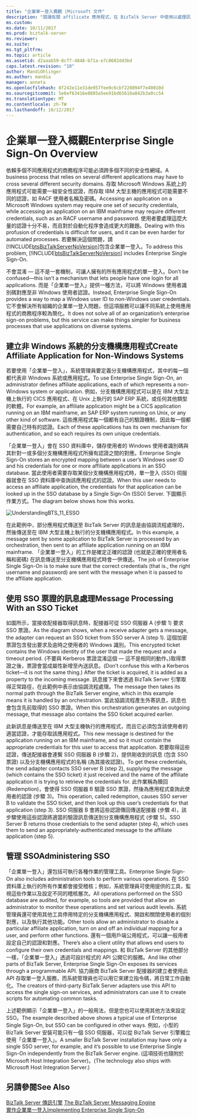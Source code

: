 ```yaml
---
title: "企業單一登入概觀 |Microsoft 文件"
description: "閱讀有關 affilicate 應用程式，在 BizTalk Server 中使用以處理訊息，以及 adminster SSO 的 SSO 票證"
ms.custom: 
ms.date: 10/11/2017
ms.prod: biztalk-server
ms.reviewer: 
ms.suite: 
ms.tgt_pltfrm: 
ms.topic: article
ms.assetid: d2aaab59-8cf7-4848-b71a-e7c8682dd3bd
caps.latest.revision: "10"
author: MandiOhlinger
ms.author: mandia
manager: anneta
ms.openlocfilehash: 8f242e11e31de957fee0c6cbf228094f7e40010d
ms.sourcegitcommit: 5e6ef63416e8885a5ee91bd65618a842b3a0cc54
ms.translationtype: MT
ms.contentlocale: zh-TW
ms.lasthandoff: 10/12/2017
---
```

# <a name="enterprise-single-sign-on-overview"></a><span data-ttu-id="25ba7-103">企業單一登入概觀</span><span class="sxs-lookup"><span data-stu-id="25ba7-103">Enterprise Single Sign-On Overview</span></span>
<span data-ttu-id="25ba7-104">依賴多個不同應用程式的商務程序可能必須跨多個不同的安全性網域。</span><span class="sxs-lookup"><span data-stu-id="25ba7-104">A business process that relies on several different applications may have to cross several different security domains.</span></span> <span data-ttu-id="25ba7-105">存取 Microsoft Windows 系統上的應用程式可能需要一組安全性認證，而存取 IBM 大型主機的應用程式可能需要不同的認證，如 RACF 使用者名稱及密碼。</span><span class="sxs-lookup"><span data-stu-id="25ba7-105">Accessing an application on a Microsoft Windows system may require one set of security credentials, while accessing an application on an IBM mainframe may require different credentials, such as an RACF username and password.</span></span> <span data-ttu-id="25ba7-106">使用者要處理這麼大量的認證十分不易，而且對於自動化程序會造成更大的難題。</span><span class="sxs-lookup"><span data-stu-id="25ba7-106">Dealing with this profusion of credentials is difficult for users, and it can be even harder for automated processes.</span></span> <span data-ttu-id="25ba7-107">若要解決這個問題，請[!INCLUDE[btsBizTalkServerNoVersion](../includes/btsbiztalkservernoversion-md.md)]包含企業單一登入。</span><span class="sxs-lookup"><span data-stu-id="25ba7-107">To address this problem, [!INCLUDE[btsBizTalkServerNoVersion](../includes/btsbiztalkservernoversion-md.md)] includes Enterprise Single Sign-On.</span></span>  
  
 <span data-ttu-id="25ba7-108">不會混淆 — 這不是一套機制，可讓人擁有的所有應用程式的單一登入。</span><span class="sxs-lookup"><span data-stu-id="25ba7-108">Don’t be confused—this isn’t a mechanism that lets people have one login for all applications.</span></span> <span data-ttu-id="25ba7-109">而是「企業單一登入」提供一種方法，可以將 Windows 使用者識別碼對應至非 Windows 使用者認證。</span><span class="sxs-lookup"><span data-stu-id="25ba7-109">Instead, Enterprise Single Sign-On provides a way to map a Windows user ID to non-Windows user credentials.</span></span> <span data-ttu-id="25ba7-110">它不會解決所有組織的企業單一登入問題，但這項服務可以讓不同系統上使用應用程式的商務程序較為簡化。</span><span class="sxs-lookup"><span data-stu-id="25ba7-110">It does not solve all of an organization’s enterprise sign-on problems, but this service can make things simpler for business processes that use applications on diverse systems.</span></span>  
  
## <a name="create-affiliate-application-for-non-windows-systems"></a><span data-ttu-id="25ba7-111">建立非 Windows 系統的分支機構應用程式</span><span class="sxs-lookup"><span data-stu-id="25ba7-111">Create Affiliate Application for Non-Windows Systems</span></span>  
 <span data-ttu-id="25ba7-112">若要使用「企業單一登入」，系統管理員要定義分支機構應用程式，其中的每一個都代表非 Windows 系統或應用程式。</span><span class="sxs-lookup"><span data-stu-id="25ba7-112">To use Enterprise Single Sign-On, an administrator defines affiliate applications, each of which represents a non-Windows system or application.</span></span> <span data-ttu-id="25ba7-113">例如，分支機構應用程式可以是在 IBM 大型主機上執行的 CICS 應用程式、在 Unix 上執行的 SAP ERP 系統，或任何其他類型的軟體。</span><span class="sxs-lookup"><span data-stu-id="25ba7-113">For example, an affiliate application might be a CICS application running on an IBM mainframe, an SAP ERP system running on Unix, or any other kind of software.</span></span> <span data-ttu-id="25ba7-114">這些應用程式每一個都有自己的驗證機制，因此每一個都需要自己特有的認證。</span><span class="sxs-lookup"><span data-stu-id="25ba7-114">Each of these applications has its own mechanism for authentication, and so each requires its own unique credentials.</span></span>  
  
 <span data-ttu-id="25ba7-115">「企業單一登入」會在 SSO 資料庫中，儲存使用者的 Windows 使用者識別碼與其針對一或多個分支機構應用程式所擁有認證之間的對應。</span><span class="sxs-lookup"><span data-stu-id="25ba7-115">Enterprise Single Sign-On stores an encrypted mapping between a user’s Windows user ID and his credentials for one or more affiliate applications in an SSO database.</span></span> <span data-ttu-id="25ba7-116">當此使用者需要存取某個分支機構應用程式時，單一登入 (SSO) 伺服器就會在 SSO 資料庫中查詢該應用程式的認證。</span><span class="sxs-lookup"><span data-stu-id="25ba7-116">When this user needs to access an affiliate application, the credentials for that application can be looked up in the SSO database by a Single Sign-On (SSO) Server.</span></span> <span data-ttu-id="25ba7-117">下圖顯示作業方式。</span><span class="sxs-lookup"><span data-stu-id="25ba7-117">The diagram below shows how this works.</span></span>  
  
 ![](../core/media/understandingbts-11-esso.gif "UnderstandingBTS_11_ESSO")  
  
 <span data-ttu-id="25ba7-118">在此範例中，部分應用程式傳送至 BizTalk Server 的訊息是由協調流程處理的，然後傳送至在 IBM 大型主機上執行的分支機構應用程式。</span><span class="sxs-lookup"><span data-stu-id="25ba7-118">In this example, a message sent by some application to BizTalk Server is processed by an orchestration, then sent to an affiliate application running on an IBM mainframe.</span></span> <span data-ttu-id="25ba7-119">「企業單一登入」的工作是確定正確的認證 (也就是正確的使用者名稱和密碼) 在訊息傳送至分支機構應用程式時會一併傳送。</span><span class="sxs-lookup"><span data-stu-id="25ba7-119">The job of Enterprise Single Sign-On is to make sure that the correct credentials (that is., the right username and password) are sent with the message when it is passed to the affiliate application.</span></span>  
  
## <a name="message-processing-with-an-sso-ticket"></a><span data-ttu-id="25ba7-120">使用 SSO 票證的訊息處理</span><span class="sxs-lookup"><span data-stu-id="25ba7-120">Message Processing With an SSO Ticket</span></span>  
 <span data-ttu-id="25ba7-121">如圖所示，當接收配接器取得訊息時，配接器可從 SSO 伺服器 A (步驟 1) 要求 SSO 票證。</span><span class="sxs-lookup"><span data-stu-id="25ba7-121">As the diagram shows, when a receive adapter gets a message, the adapter can request an SSO ticket from SSO server A (step 1).</span></span> <span data-ttu-id="25ba7-122">這個加密票證包含發出要求及逾時之使用者的 Windows 識別。</span><span class="sxs-lookup"><span data-stu-id="25ba7-122">This encrypted ticket contains the Windows identity of the user that made the request and a timeout period.</span></span> <span data-ttu-id="25ba7-123">(不要與 Kerberos 票證混淆這個 — 這不是相同的動作。)取得票證之後，票證會當成屬性新增至內送訊息。</span><span class="sxs-lookup"><span data-stu-id="25ba7-123">(Don’t confuse this with a Kerberos ticket—it is not the same thing.) After the ticket is acquired, it is added as a property to the incoming message.</span></span> <span data-ttu-id="25ba7-124">訊息接下來會透過 BizTalk Server 引擎取得正常路徑，在此範例中表示由協調流程處理。</span><span class="sxs-lookup"><span data-stu-id="25ba7-124">The message then takes its normal path through the BizTalk Server engine, which in this example means it is handled by an orchestration.</span></span> <span data-ttu-id="25ba7-125">當此協調流程產生外寄訊息，訊息也會包含先前取得的 SSO 票證。</span><span class="sxs-lookup"><span data-stu-id="25ba7-125">When this orchestration generates an outgoing message, that message also contains the SSO ticket acquired earlier.</span></span>  
  
 <span data-ttu-id="25ba7-126">此新訊息是傳送至在 IBM 大型主機執行的應用程式，而且它必須包含該使用者的適當認證，才能存取該應用程式。</span><span class="sxs-lookup"><span data-stu-id="25ba7-126">This new message is destined for the application running on an IBM mainframe, and so it must contain the appropriate credentials for this user to access that application.</span></span> <span data-ttu-id="25ba7-127">若要取得這些認證，傳送配接器會連繫 SSO 伺服器 B (步驟 2)，提供剛收到的訊息 (包含 SSO 票證) 以及分支機構應用程式的名稱 (為其接收認證)。</span><span class="sxs-lookup"><span data-stu-id="25ba7-127">To get these credentials, the send adapter contacts SSO server B (step 2), supplying the message (which contains the SSO ticket) it just received and the name of the affiliate application it is trying to retrieve the credentials for.</span></span> <span data-ttu-id="25ba7-128">此作業稱為贖回 (Redemption)，會使得 SSO 伺服器 B 驗證 SSO 票證，然後為應用程式查詢此使用者的認證 (步驟 3)。</span><span class="sxs-lookup"><span data-stu-id="25ba7-128">This operation, called redemption, causes SSO server B to validate the SSO ticket, and then look up this user’s credentials for that application (step 3).</span></span> <span data-ttu-id="25ba7-129">SSO 伺服器 B 會將這些認證傳回傳送配接器 (步驟 4)，該步驟使用這些認證將適當的驗證訊息傳送到分支機構應用程式 (步驟 5)。</span><span class="sxs-lookup"><span data-stu-id="25ba7-129">SSO Server B returns those credentials to the send adapter (step 4), which uses them to send an appropriately-authenticated message to the affiliate application (step 5).</span></span>  
  
## <a name="administering-sso"></a><span data-ttu-id="25ba7-130">管理 SSO</span><span class="sxs-lookup"><span data-stu-id="25ba7-130">Administering SSO</span></span>  
 <span data-ttu-id="25ba7-131">「企業單一登入」還包括可執行各種作業的管理工具。</span><span class="sxs-lookup"><span data-stu-id="25ba7-131">Enterprise Single Sign-On also includes administration tools to perform various operations.</span></span> <span data-ttu-id="25ba7-132">在 SSO 資料庫上執行的所有作業都會接受稽核；例如，系統管理員可使用提供的工具，監視這些作業以及設定不同的稽核層次。</span><span class="sxs-lookup"><span data-stu-id="25ba7-132">All operations performed on the SSO database are audited, for example, so tools are provided that allow an administrator to monitor these operations and set various audit levels.</span></span> <span data-ttu-id="25ba7-133">系統管理員還可使用其他工具停用特定的分支機構應用程式、開啟和關閉使用者的個別對應，以及執行其他功能。</span><span class="sxs-lookup"><span data-stu-id="25ba7-133">Other tools allow an administrator to disable a particular affiliate application, turn on and off an individual mapping for a user, and perform other functions.</span></span> <span data-ttu-id="25ba7-134">還有一個用戶端公用程式，可以讓一般用者設定自己的認證和對應。</span><span class="sxs-lookup"><span data-stu-id="25ba7-134">There’s also a client utility that allows end users to configure their own credentials and mappings.</span></span> <span data-ttu-id="25ba7-135">和 BizTalk Server 的其他部分一樣，「企業單一登入」透過可設計程式的 API 公開它的服務。</span><span class="sxs-lookup"><span data-stu-id="25ba7-135">And like other parts of BizTalk Server, Enterprise Single Sign-On exposes its services through a programmable API.</span></span> <span data-ttu-id="25ba7-136">協力廠商 BizTalk Server 配接器的建立者使用此 API 存取單一登入服務，而系統管理員也可以用它來建立指令碼，將日常工作自動化。</span><span class="sxs-lookup"><span data-stu-id="25ba7-136">The creators of third-party BizTalk Server adapters use this API to access the single sign-on services, and administrators can use it to create scripts for automating common tasks.</span></span>  
  
 <span data-ttu-id="25ba7-137">上述範例顯示「企業單一登入」的一般用法，但是您也可以使用其他方法來設定 SSO。</span><span class="sxs-lookup"><span data-stu-id="25ba7-137">The example described above shows a typical use of Enterprise Single Sign-On, but SSO can be configured in other ways.</span></span> <span data-ttu-id="25ba7-138">例如，小型的 BizTalk Server 安裝可能只有一個 SSO 伺服器，可以從 BizTalk Server 引擎獨立使用「企業單一登入」。</span><span class="sxs-lookup"><span data-stu-id="25ba7-138">A smaller BizTalk Server installation may have only a single SSO server, for example, and it’s possible to use Enterprise Single Sign-On independently from the BizTalk Server engine.</span></span> <span data-ttu-id="25ba7-139">(這項技術也隨附於 Microsoft Host Integration Server)。</span><span class="sxs-lookup"><span data-stu-id="25ba7-139">(The technology also ships with Microsoft Host Integration Server.)</span></span>  
  
## <a name="see-also"></a><span data-ttu-id="25ba7-140">另請參閱</span><span class="sxs-lookup"><span data-stu-id="25ba7-140">See Also</span></span>  
 <span data-ttu-id="25ba7-141">[BizTalk Server 傳訊引擎](../core/the-biztalk-server-messaging-engine.md) </span><span class="sxs-lookup"><span data-stu-id="25ba7-141">[The BizTalk Server Messaging Engine](../core/the-biztalk-server-messaging-engine.md) </span></span>  
 [<span data-ttu-id="25ba7-142">實作企業單一登入</span><span class="sxs-lookup"><span data-stu-id="25ba7-142">Implementing Enterprise Single Sign-On</span></span>](../core/implementing-enterprise-single-sign-on.md)

